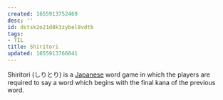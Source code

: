 ```yaml
---
created: 1655913752469
desc: ''
id: dstsk2o21d8k3zybel8vdtb
tags:
- TIL
title: Shiritori
updated: 1655913766041
---
```

   
Shiritori (しりとり) is a [Japanese](../topics/Japanese.md) word game in which the players are required to say a word which begins with the final kana of the previous word.